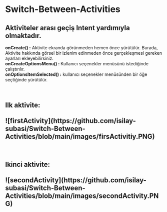 # Switch-Between-Activities
## Aktiviteler arası geçiş Intent yardımıyla olmaktadır. 
<p><b>onCreate() :</b> Aktivite ekranda görünmeden hemen önce yürütülür. Burada, Aktivite hakkında görsel bir izlenim edinmeden önce gerçekleşmesi gereken ayarları ekleyebilirsiniz.<br>
<b>onCreateOptionsMenu() : </b> Kullanıcı seçenekler menüsünü istediğinde çalıştırılır.<br>
<b>onOptionsItemSelected() :</b> kullanıcı seçenekler menüsünden bir öğe seçtiğinde yürütülür.
</p><br>
<h2>Ilk aktivite:<br>
<br> ![firstActivity](https://github.com/isilay-subasi/Switch-Between-Activities/blob/main/images/firsActivitiy.PNG)<br>
  
</h2><br>
<h2>Ikinci aktivite:<br>
<br> ![secondActivity](https://github.com/isilay-subasi/Switch-Between-Activities/blob/main/images/secondActivity.PNG)<br>
<br>  
</h2>
